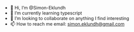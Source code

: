 - 👋 Hi, I’m @Simon-Eklundh
- 🌱 I’m currently learning typescript
- 💞️ I’m looking to collaborate on anything I find interesting
- 📫 How to reach me email: simon.eklundh@gmail.com

<!---
Simon-Eklundh/Simon-Eklundh is a ✨ special ✨ repository because its `README.md` (this file) appears on your GitHub profile.
You can click the Preview link to take a look at your changes.
--->
